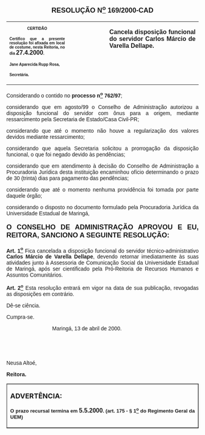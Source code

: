 <BODY>

<FONT FACE="Arial" SIZE=4><P ALIGN="CENTER"></P>
<B><P ALIGN="CENTER">RESOLU&Ccedil;&Atilde;O  N<U><SUP>o</U></SUP>  169/2000-CAD</P>
</B></FONT><FONT FACE="Arial"></FONT>
<TABLE CELLSPACING=0 BORDER=0 CELLPADDING=7 WIDTH=621>
<TR><TD WIDTH="32%" VALIGN="TOP">
<B><FONT FACE="Arial" SIZE=1><P ALIGN="CENTER">CERTID&Atilde;O</P>
<P ALIGN="JUSTIFY">   Certifico que a presente resolu&ccedil;&atilde;o foi afixada em local de costume, nesta Reitoria, no dia </FONT><FONT FACE="Arial">27.4.2000</FONT><FONT FACE="Arial" SIZE=1>.</P>
<P ALIGN="JUSTIFY"></P>
<P ALIGN="JUSTIFY">Jane Aparecida Rupp Rosa,</P>
<P ALIGN="JUSTIFY">Secret&aacute;ria.</B></FONT></TD>
<TD WIDTH="20%" VALIGN="TOP">&nbsp;</TD>
<TD WIDTH="49%" VALIGN="TOP">
<B><FONT FACE="Arial"><P ALIGN="JUSTIFY">Cancela disposi&ccedil;&atilde;o funcional do servidor Carlos M&aacute;rcio de Varella Dellape.</B></FONT></TD>
</TR>
</TABLE>

<FONT FACE="Arial"><P ALIGN="JUSTIFY"></P>
<P ALIGN="JUSTIFY">&#9;Considerando o contido no <B>processo n<U><SUP>o</U></SUP> 762/97</B>;</P>
<P ALIGN="JUSTIFY">&#9;considerando que em agosto/99 o Conselho de Administra&ccedil;&atilde;o autorizou a disposi&ccedil;&atilde;o funcional do servidor com &ocirc;nus para a origem, mediante ressarcimento pela Secretaria de Estado/Casa Civil-PR;</P>
<P ALIGN="JUSTIFY">&#9;considerando que at&eacute; o momento n&atilde;o houve a regulariza&ccedil;&atilde;o dos valores devidos mediante ressarcimento;</P>
<P ALIGN="JUSTIFY">&#9;considerando que aquela Secretaria solicitou a prorroga&ccedil;&atilde;o da disposi&ccedil;&atilde;o funcional, o que foi negado devido &agrave;s pend&ecirc;ncias;</P>
<P ALIGN="JUSTIFY">&#9;considerando que em atendimento &agrave; decis&atilde;o do Conselho de Administra&ccedil;&atilde;o a Procuradoria Jur&iacute;dica desta institui&ccedil;&atilde;o encaminhou of&iacute;cio determinando o prazo de 30 (trinta) dias para pagamento das pend&ecirc;ncias;</P>
<P ALIGN="JUSTIFY">&#9;considerando que at&eacute; o momento nenhuma provid&ecirc;ncia foi tomada por parte daquele &oacute;rg&atilde;o;</P>
<P ALIGN="JUSTIFY">&#9;considerando o disposto no documento formulado pela Procuradoria Jur&iacute;dica da Universidade Estadual de Maring&aacute;,</P>
<P ALIGN="JUSTIFY"></P>
</FONT><B><FONT FACE="Arial" SIZE=4><P ALIGN="JUSTIFY">O CONSELHO DE ADMINISTRA&Ccedil;&Atilde;O APROVOU E EU, REITORA, SANCIONO A SEGUINTE RESOLU&Ccedil;&Atilde;O:</P>
</B></FONT><FONT FACE="Arial">
<B><P ALIGN="JUSTIFY">Art. 1<U><SUP>o</B></U></SUP> Fica cancelada a disposi&ccedil;&atilde;o funcional do servidor t&eacute;cnico-administrativo <B>Carlos M&aacute;rcio de Varella Dellape</B>, devendo retornar imediatamente &agrave;s suas atividades junto &agrave; Assessoria de Comunica&ccedil;&atilde;o Social da Universidade Estadual de Maring&aacute;, ap&oacute;s ser cientificado pela Pr&oacute;-Reitoria de Recursos Humanos e Assuntos Comunit&aacute;rios.</P>
<B><P ALIGN="JUSTIFY">&#9;Art. 2<U><SUP>o</B></U></SUP> Esta resolu&ccedil;&atilde;o entrar&aacute; em vigor na data de sua publica&ccedil;&atilde;o, revogadas as disposi&ccedil;&otilde;es em contr&aacute;rio.</P>
<P ALIGN="JUSTIFY">&#9;D&ecirc;-se ci&ecirc;ncia.</P>
<P ALIGN="JUSTIFY">&#9;Cumpra-se.</P><DIR>
<DIR>
<DIR>

<P ALIGN="JUSTIFY">&#9;&#9;&#9;Maring&aacute;, 13 de abril de 2000.</P>
<P ALIGN="JUSTIFY"></P>
<P ALIGN="JUSTIFY">&nbsp;</P>
<P ALIGN="JUSTIFY">&nbsp;</P></DIR>
</DIR>
</DIR>

<P ALIGN="JUSTIFY">   &#9;&#9;&#9;&#9;Neusa Alto&eacute;,</P>
<P ALIGN="JUSTIFY">&#9;&#9;&#9;&#9;<B>Reitora.</P>
<P ALIGN="JUSTIFY"></P></B></FONT>
<TABLE BORDER CELLSPACING=1 CELLPADDING=4 WIDTH=212>
<TR><TD VALIGN="TOP">
<B><FONT SIZE=4><P> ADVERT&Ecirc;NCIA:</P>
</FONT><FONT FACE="Arial" SIZE=2><P ALIGN="JUSTIFY">O prazo recursal termina em </FONT><FONT FACE="Arial">5.5.2000</FONT><FONT FACE="Arial" SIZE=2>. (art. 175 - § 1<U><SUP>o</U></SUP> do Regimento Geral da UEM)</B></FONT></TD>
</TR>
</TABLE>

<FONT SIZE=2></FONT></BODY>
